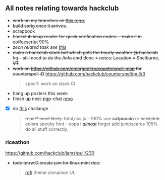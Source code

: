 ## All notes relating towards hackclub

- ~~work on my branches on [this repo.](https://github.com/OtterCodes101/programmer-socks-ysws)~~
- ~~build sprig once it arrives.~~
- scrapbook
- ~~hackclub imap reader for quick verification codes. - make it in [coffeescript](https://coffeescript.org/)~~ 90%
- _zeon related task see [this](./zeon.md)_
- ~~make a hackclub slack bot which gets the hourly weather @ hackclub hq - still need to do the /info cmd~~ done
  ~~> notes: Location = Shelburne, VT~~
- ~~work on https://github.com/emergenitro/counterspell-map for counterspell :D~~ https://github.com/hackclub/counterspell/pull/3
  > specif: work on slack CI
- hang up posters this week
- finish up nest-pgp-chat [repo](https://git.hackclub.app/neon/nest-pgp-chat)
- [x] do [this](https://manor.hackclub.com/) challange
  > ~~react? most likely.~~ html,css,js - 100%
  > use **catpuccin** or ~~hackclub colors~~
  > spooky font - oops i [_almost_](https://github.com/NeonGamerBot-QK/spooky-boba/commit/b90b3abee109f5424c5d573552c157d4cf61d71c) forgot
  > add jumpscares 105%
  > do all stuff correctly.

### riceathon

https://github.com/hackclub/jams/pull/230

- ~~todo tmrw:D
  create jam for linux mint rice:~~
  > [rofi](https://github.com/catppuccin/rofi)
  > theme cinnamon UI.
